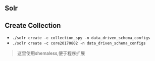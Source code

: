 Solr
-----------



## Create Collection

- `./solr create -c collection_spy -n data_driven_schema_configs`
- `./solr create -c core20170802 -n data_driven_schema_configs`

> 这里使用shemaless,便于程序扩展
